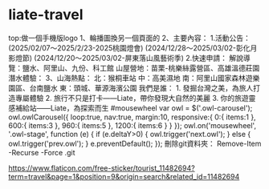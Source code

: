 # liate-travel
<p>
top:做一個手機版logo
1、輪播圖換另一個頁面的
2、主要內容：
    1.活動公告：
    (2025/02/07～2025/2/23-2025桃園燈會)
    (2024/12/28～2025/03/02-彰化月影燈節)
    (2024/12/20～2025/03/02-屏東落山風藝術季)
    2.快速申請：
        解說導覽：鹽水、阿里山、九份、科工館
        山屋營地：苗栗-桃樂絲露營區、高雄溫德莊園
        潛水體驗：    
3、山海熱點：
    北：猴桐車站
    中：高美濕地
    南：阿里山國家森林遊樂園區、台南鹽水
    東：頭城、華源海濱公園
我們是誰：
    1. 發掘台灣之美，為旅人打造專屬體驗
    2. 旅行不只是打卡——Liate，帶你發現大自然的美麗
    3. 你的旅遊靈感補給站——Liate，為探索而生
#mousewheel
var owl = $('.owl-carousel');
owl.owlCarousel({
    loop:true,
    nav:true,
    margin:10,
    responsive:{
        0:{
            items:1
        },
        600:{
            items:3
        },            
        960:{
            items:5
        },
        1200:{
            items:6
        }
    }
});
owl.on('mousewheel', '.owl-stage', function (e) {
    if (e.deltaY>0) {
        owl.trigger('next.owl');
    } else {
        owl.trigger('prev.owl');
    }
    e.preventDefault();
});    
刪除git資料夾：
Remove-Item -Recurse -Force .git
</p>

https://www.flaticon.com/free-sticker/tourist_11482694?term=travel&page=1&position=9&origin=search&related_id=11482694
